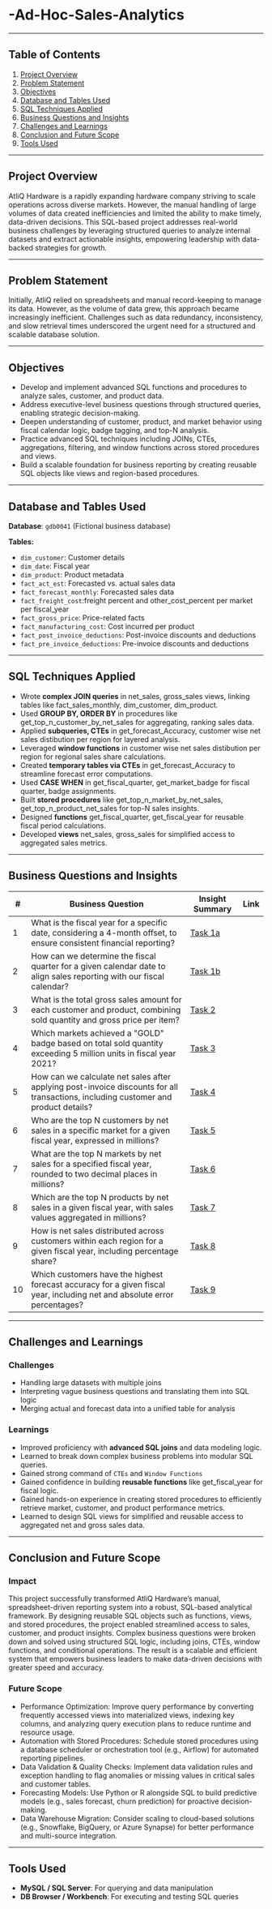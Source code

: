 # -Ad-Hoc-Sales-Analytics
---

## Table of Contents
1. [Project Overview](#Project-Overview)  
2. [Problem Statement](#Problem-Statement)  
3. [Objectives](#Objectives)  
4. [Database and Tables Used](#Database-and-Tables-Used)  
5. [SQL Techniques Applied](#SQL-Techniques-Applied)  
6. [Business Questions and Insights](#Business-Questions-and-Insights)  
7. [Challenges and Learnings](#Challenges-and-Learnings)  
8. [Conclusion and Future Scope](#Conclusion-and-Future-Scope)  
9. [Tools Used](#Tools-Used)
 
---

## Project Overview 
AtliQ Hardware is a rapidly expanding hardware company striving to scale operations across diverse markets. However, the manual handling of large volumes of data created inefficiencies and limited the ability to make timely, data-driven decisions. This SQL-based project addresses real-world business challenges by leveraging structured queries to analyze internal datasets and extract actionable insights, empowering leadership with data-backed strategies for growth.

---

## Problem Statement
Initially, AtliQ relied on spreadsheets and manual record-keeping to manage its data. However, as the volume of data grew, this approach became increasingly inefficient. Challenges such as data redundancy, inconsistency, and slow retrieval times underscored the urgent need for a structured and scalable database solution.

---

## Objectives 
- Develop and implement advanced SQL functions and procedures to analyze sales, customer, and product data.  
- Address executive-level business questions through structured queries, enabling strategic decision-making.  
- Deepen understanding of customer, product, and market behavior using fiscal calendar logic, badge tagging, and top-N analysis.
- Practice advanced SQL techniques including JOINs, CTEs, aggregations, filtering, and window functions across stored procedures and views.
- Build a scalable foundation for business reporting by creating reusable SQL objects like views and region-based procedures.
 
---

## Database and Tables Used 
**Database**: `gdb0041` (Fictional business database)

**Tables:**  
- `dim_customer`: Customer details 
- `dim_date`: Fiscal year
- `dim_product`: Product metadata
- `fact_act_est`: Forecasted vs. actual sales data
- `fact_forecast_monthly`: Forecasted sales data
- `fact_freight_cost`:freight percent and other_cost_percent per market per fiscal_year
- `fact_gross_price`: Price-related facts
- `fact_manufacturing_cost`: Cost incurred per product
- `fact_post_invoice_deductions`: Post-invoice discounts and deductions
- `fact_pre_invoice_deductions`: Pre-invoice discounts and deductions


---

## SQL Techniques Applied
- Wrote **complex JOIN queries** in net_sales, gross_sales views, linking tables like fact_sales_monthly, dim_customer, dim_product.
- Used **GROUP BY, ORDER BY** in procedures like get_top_n_customer_by_net_sales for aggregating, ranking sales data.
- Applied **subqueries, CTEs** in get_forecast_Accuracy, customer wise net sales distibution per region for layered analysis.
- Leveraged **window functions** in customer wise net sales distibution per region for regional sales share calculations.
- Created **temporary tables via CTEs** in get_forecast_Accuracy to streamline forecast error computations.
- Used **CASE WHEN** in get_fiscal_quarter, get_market_badge for fiscal quarter, badge assignments.
- Built **stored procedures** like get_top_n_market_by_net_sales, get_top_n_product_net_sales for top-N sales insights.
- Designed **functions** get_fiscal_quarter, get_fiscal_year for reusable fiscal period calculations.
- Developed **views** net_sales, gross_sales for simplified access to aggregated sales metrics.

---

## Business Questions and Insights 

| # | Business Question | Insight Summary | Link |
|--|------------|------------|-------|
| 1 | What is the fiscal year for a specific date, considering a 4-month offset, to ensure consistent financial reporting?| [Task 1a](https://github.com/VASU12122001/-Ad-Hoc-Sales-Analytics/blob/main/Fiscal_Year%20Task%201a.sql) |
| 2 | How can we determine the fiscal quarter for a given calendar date to align sales reporting with our fiscal calendar?| [Task 1b]([https://github.com/VASU12122001/SQL-Project-Consumer-Goods-Ad-hoc-Insights/blob/main/Solutions%20(SQL%20Queries)/Task%202.sql](https://github.com/VASU12122001/-Ad-Hoc-Sales-Analytics/blob/main/Quarters%20Task%201b.sql)) |
| 3 | What is the total gross sales amount for each customer and product, combining sold quantity and gross price per item? | [Task 2](https://github.com/VASU12122001/-Ad-Hoc-Sales-Analytics/blob/main/Gross_sales%20Task%202.sql) | 
| 4 | Which markets achieved a "GOLD" badge based on total sold quantity exceeding 5 million units in fiscal year 2021? | [Task 3](https://github.com/VASU12122001/-Ad-Hoc-Sales-Analytics/blob/main/Get_Market_Badge%20Task%203.sql) |
| 5 | How can we calculate net sales after applying post-invoice discounts for all transactions, including customer and product details? | [Task 4](https://github.com/VASU12122001/-Ad-Hoc-Sales-Analytics/blob/main/Net%20Sales%20Task%204.sql) |
| 6 | Who are the top N customers by net sales in a specific market for a given fiscal year, expressed in millions? | [Task 5](https://github.com/VASU12122001/-Ad-Hoc-Sales-Analytics/blob/main/Top%20N%20customer%20Task%205.sql) |
| 7 | What are the top N markets by net sales for a specified fiscal year, rounded to two decimal places in millions? | [Task 6](https://github.com/VASU12122001/-Ad-Hoc-Sales-Analytics/blob/main/Top%20N%20Market%20Task%206.sql)|
| 8 | Which are the top N products by net sales in a given fiscal year, with sales values aggregated in millions? | [Task 7](https://github.com/VASU12122001/-Ad-Hoc-Sales-Analytics/blob/main/Top%20N%20Product%20Task%207.sql) |
| 9 | How is net sales distributed across customers within each region for a given fiscal year, including percentage share? | [Task 8](https://github.com/VASU12122001/-Ad-Hoc-Sales-Analytics/blob/main/Net%20sales%20Distribution%20Task%208.sql) |
| 10 | Which customers have the highest forecast accuracy for a given fiscal year, including net and absolute error percentages? | [Task 9](https://github.com/VASU12122001/-Ad-Hoc-Sales-Analytics/blob/main/Forecast%20Accuracy%20Task%209.sql) |

---

## Challenges and Learnings

### Challenges
- Handling large datasets with multiple joins  
- Interpreting vague business questions and translating them into SQL logic
- Merging actual and forecast data into a unified table for analysis
  
### Learnings
- Improved proficiency with **advanced SQL joins** and data modeling logic.  
- Learned to break down complex business problems into modular SQL queries.
- Gained strong command of `CTEs` and `Window Functions`  
- Gained confidence in building **reusable functions** like get_fiscal_year for fiscal logic.
- Gained hands-on experience in creating stored procedures to efficiently retrieve market, customer, and product performance metrics.
- Learned to design SQL views for simplified and reusable access to aggregated net and gross sales data.

---

## Conclusion and Future Scope

### Impact
This project successfully transformed AtliQ Hardware’s manual, spreadsheet-driven reporting system into a robust, SQL-based analytical framework. By designing reusable SQL objects such as functions, views, and stored procedures, the project enabled streamlined access to sales, customer, and product insights. Complex business questions were broken down and solved using structured SQL logic, including joins, CTEs, window functions, and conditional operations. The result is a scalable and efficient system that empowers business leaders to make data-driven decisions with greater speed and accuracy.

### Future Scope 
- Performance Optimization: Improve query performance by converting frequently accessed views into materialized views, indexing key columns, and analyzing query execution plans to reduce runtime and resource usage.
- Automation with Stored Procedures: Schedule stored procedures using a database scheduler or orchestration tool (e.g., Airflow) for automated reporting pipelines.
- Data Validation & Quality Checks: Implement data validation rules and exception handling to flag anomalies or missing values in critical sales and customer tables.
- Forecasting Models: Use Python or R alongside SQL to build predictive models (e.g., sales forecast, churn prediction) for proactive decision-making.
- Data Warehouse Migration: Consider scaling to cloud-based solutions (e.g., Snowflake, BigQuery, or Azure Synapse) for better performance and multi-source integration.

---

## Tools Used
- **MySQL / SQL Server**: For querying and data manipulation  
- **DB Browser / Workbench**: For executing and testing SQL queries   
